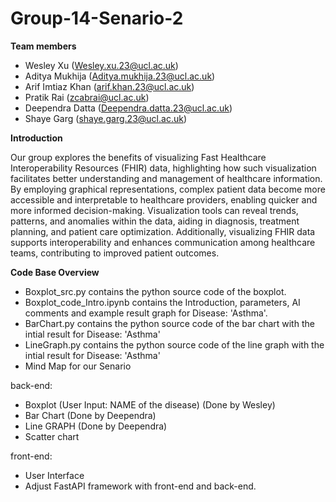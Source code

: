 # Group-14-Senario-2

**Team members**
- Wesley Xu (Wesley.xu.23@ucl.ac.uk)
- Aditya Mukhija (Aditya.mukhija.23@ucl.ac.uk)
- Arif Imtiaz Khan (arif.khan.23@ucl.ac.uk)
- Pratik Rai (zcabrai@ucl.ac.uk)
- Deependra Datta (Deependra.datta.23@ucl.ac.uk)
- Shaye Garg (shaye.garg.23@ucl.ac.uk)


**Introduction**

Our group explores the benefits of visualizing Fast Healthcare Interoperability Resources (FHIR) data, highlighting how such visualization facilitates better understanding and management of healthcare information. By employing graphical representations, complex patient data become more accessible and interpretable to healthcare providers, enabling quicker and more informed decision-making. Visualization tools can reveal trends, patterns, and anomalies within the data, aiding in diagnosis, treatment planning, and patient care optimization. Additionally, visualizing FHIR data supports interoperability and enhances communication among healthcare teams, contributing to improved patient outcomes.


**Code Base Overview**
- Boxplot_src.py contains the python source code of the boxplot.
- Boxplot_code_Intro.ipynb contains the Introduction, parameters, AI comments and example result graph for Disease: 'Asthma'.
- BarChart.py contains the python source code of the bar chart with the intial result for Disease: 'Asthma'
- LineGraph.py contains the python source code of the line graph with the intial result for Disease: 'Asthma'
- Mind Map for our Senario


 back-end:
  - Boxplot (User Input: NAME of the disease) (Done by Wesley)
  - Bar Chart (Done by Deependra)
  - Line GRAPH (Done by Deependra)
  - Scatter chart

 front-end:
  - User Interface
  - Adjust FastAPI framework with front-end and back-end.
